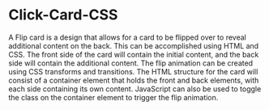 # Click-Card-CSS
A Flip card is a design that allows for a card to be flipped over to reveal additional content on the back. This can be accomplished using HTML and CSS. The front side of the card will contain the initial content, and the back side will contain the additional content. The flip animation can be created using CSS transforms and transitions. The HTML structure for the card will consist of a container element that holds the front and back elements, with each side containing its own content. JavaScript can also be used to toggle the class on the container element to trigger the flip animation.
